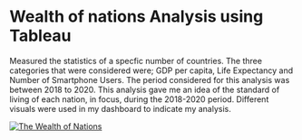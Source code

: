 # Wealth of nations Analysis using Tableau

Measured the statistics of a specfic number of countries.
The three categories that were considered were; GDP per capita, Life Expectancy and Number of Smartphone Users.
The period considered for this analysis was between 2018 to 2020.
This analysis gave me an idea of the standard of living of each nation, in focus, during the 2018-2020 period.
Different visuals were used in my dashboard to indicate my analysis.
 
<div class='tableauPlaceholder' id='viz1696587719003' style='position: relative'><noscript><a href='#'><img alt='The Wealth of Nations ' src='https:&#47;&#47;public.tableau.com&#47;static&#47;images&#47;Th&#47;TheWealthofNations_16904682456800&#47;WealthofNations&#47;1_rss.png' style='border: none' /></a></noscript><object class='tableauViz'  style='display:none;'><param name='host_url' value='https%3A%2F%2Fpublic.tableau.com%2F' /> <param name='embed_code_version' value='3' /> <param name='site_root' value='' /><param name='name' value='TheWealthofNations_16904682456800&#47;WealthofNations' /><param name='tabs' value='no' /><param name='toolbar' value='yes' /><param name='static_image' value='https:&#47;&#47;public.tableau.com&#47;static&#47;images&#47;Th&#47;TheWealthofNations_16904682456800&#47;WealthofNations&#47;1.png' /> <param name='animate_transition' value='yes' /><param name='display_static_image' value='yes' /><param name='display_spinner' value='yes' /><param name='display_overlay' value='yes' /><param name='display_count' value='yes' /><param name='language' value='en-GB' /></object></div>

